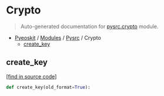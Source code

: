 # Crypto

> Auto-generated documentation for [pysrc.crypto](https://github.com/AMAX-DAO-DEV/pyamaxkit/blob/master/pysrc/crypto.py) module.

- [Pyeoskit](../README.md#pyeoskit-index) / [Modules](../MODULES.md#pyeoskit-modules) / [Pysrc](index.md#pysrc) / Crypto
    - [create_key](#create_key)

## create_key

[[find in source code]](https://github.com/AMAX-DAO-DEV/pyamaxkit/blob/master/pysrc/crypto.py#L1)

```python
def create_key(old_format=True):
```
